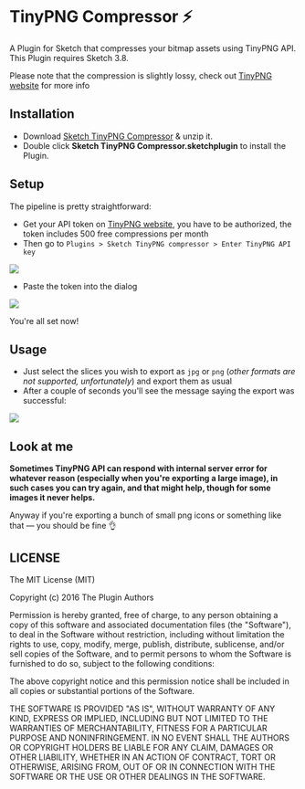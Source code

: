# TinyPNG Compressor :zap:

A Plugin for Sketch that compresses your bitmap assets using TinyPNG API. This Plugin requires Sketch 3.8.

Please note that the compression is slightly lossy, check out [TinyPNG website](https://tinypng.com/) for more info

## Installation

- Download [Sketch TinyPNG Compressor](https://github.com/alxrm/sketch-tinypng-compressor/releases/download/v2.0.0/Sketch.TinyPng.compressor.sketchplugin.zip) & unzip it.
- Double click **Sketch TinyPNG Compressor.sketchplugin** to install the Plugin.

## Setup

The pipeline is pretty straightforward:
- Get your API token on [TinyPNG website](https://tinypng.com/), you have to be authorized, the token includes 500 free compressions per month
- Then go to `Plugins > Sketch TinyPNG compressor > Enter TinyPNG API key`

![](https://github.com/alxrm/sketch-tinypng-compressor/blob/master/images/menu.png?raw=true)

- Paste the token into the dialog

![](https://github.com/alxrm/sketch-tinypng-compressor/blob/master/images/apikey.png?raw=true)

You're all set now!

## Usage
- Just select the slices you wish to export as `jpg` or `png` (_other formats are not supported, unfortunately_) and export them as usual
- After a couple of seconds you'll see the message saying the export was successful:

![](https://github.com/alxrm/sketch-tinypng-compressor/blob/master/images/success.png?raw=true)

## Look at me 

__Sometimes TinyPNG API can respond with internal server error for whatever reason (especially when you're exporting a large image), in such cases you can try again, and that might help, though for some images it never helps.__

Anyway if you're exporting a bunch of small png icons or something like that — you should be fine :ok_hand:

## LICENSE

The MIT License (MIT)

Copyright (c) 2016 The Plugin Authors

Permission is hereby granted, free of charge, to any person obtaining a copy
of this software and associated documentation files (the "Software"), to deal
in the Software without restriction, including without limitation the rights
to use, copy, modify, merge, publish, distribute, sublicense, and/or sell
copies of the Software, and to permit persons to whom the Software is
furnished to do so, subject to the following conditions:

The above copyright notice and this permission notice shall be included in
all copies or substantial portions of the Software.

THE SOFTWARE IS PROVIDED "AS IS", WITHOUT WARRANTY OF ANY KIND, EXPRESS OR
IMPLIED, INCLUDING BUT NOT LIMITED TO THE WARRANTIES OF MERCHANTABILITY,
FITNESS FOR A PARTICULAR PURPOSE AND NONINFRINGEMENT. IN NO EVENT SHALL THE
AUTHORS OR COPYRIGHT HOLDERS BE LIABLE FOR ANY CLAIM, DAMAGES OR OTHER
LIABILITY, WHETHER IN AN ACTION OF CONTRACT, TORT OR OTHERWISE, ARISING FROM,
OUT OF OR IN CONNECTION WITH THE SOFTWARE OR THE USE OR OTHER DEALINGS IN
THE SOFTWARE.
